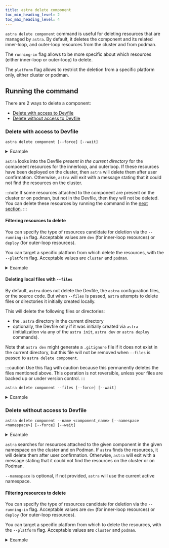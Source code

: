 ```yaml
---
title: astra delete component
toc_min_heading_level: 2
toc_max_heading_level: 4
---
```


`astra delete component` command is useful for deleting resources that are managed by `astra`.
By default, it deletes the component and its related inner-loop, and outer-loop resources from the cluster and from podman.

The `running-in` flag allows to be more specific about which resources (either inner-loop or outer-loop) to delete.

The `platform` flag allows to restrict the deletion from a specific platform only, either cluster or podman.

## Running the command
There are 2 ways to delete a component:
- [Delete with access to Devfile](#delete-with-access-to-devfile)
- [Delete without access to Devfile](#delete-without-access-to-devfile)

### Delete with access to Devfile
```shell
astra delete component [--force] [--wait]
```
<details>
<summary>Example</summary>

import DeleteWithAccessToDevfileOutput from './docs-mdx/delete-component/delete_with_access_to_devfile.mdx'

<DeleteWithAccessToDevfileOutput />

</details>

`astra` looks into the Devfile _present in the current directory_ for the component resources for the innerloop, and outerloop.
If these resources have been deployed on the cluster, then `astra` will delete them after user confirmation.
Otherwise, `astra` will exit with a message stating that it could not find the resources on the cluster.

:::note
If some resources attached to the component are present on the cluster or on podman, but not in the Devfile, then they will not be deleted.
You can delete these resources by running the command in the [next section](#delete-without-access-to-devfile).
:::

#### Filtering resources to delete
You can specify the type of resources candidate for deletion via the `--running-in` flag.
Acceptable values are `dev` (for inner-loop resources) or `deploy` (for outer-loop resources).

You can target a specific platform from which delete the resources, with the `--platform` flag. Acceptable values are `cluster` and `podman`.

<details>
<summary>Example</summary>

import DeleteRunningInWithAccessToDevfileOutput from './docs-mdx/delete-component/delete_running-in_with_access_to_devfile.mdx'

<DeleteRunningInWithAccessToDevfileOutput />

</details>

#### Deleting local files with `--files`

By default, `astra` does not delete the Devfile, the `astra` configuration files, or the source code.
But when `--files` is passed, `astra` attempts to delete files or directories it initially created locally.

This will delete the following files or directories:
- the `.astra` directory in the current directory
- optionally, the Devfile only if it was initially created via `astra` (initialization via any of the `astra init`, `astra dev` or `astra deploy` commands).

Note that `astra dev` might generate a `.gitignore` file if it does not exist in the current directory,
but this file will not be removed when `--files` is passed to `astra delete component`.

:::caution
Use this flag with caution because this permanently deletes the files mentioned above.
This operation is not reversible, unless your files are backed up or under version control.
:::

```shell
astra delete component --files [--force] [--wait]
```
<details>
<summary>Example</summary>

import DeleteWithFilesAndAccessToDevfileOutput from './docs-mdx/delete-component/delete_with_files_and_access_to_devfile.mdx'

<DeleteWithFilesAndAccessToDevfileOutput />

</details>

### Delete without access to Devfile
```shell
astra delete component --name <component_name> [--namespace <namespace>] [--force] [--wait]
```
<details>
<summary>Example</summary>

import DeleteNamedComponentOutput from './docs-mdx/delete-component/delete_named_component.mdx'

<DeleteNamedComponentOutput />

</details>


`astra` searches for resources attached to the given component in the given namespace on the cluster and on Podman.
If `astra` finds the resources, it will delete them after user confirmation.
Otherwise, `astra` will exit with a message stating that it could not find the resources on the cluster or on Podman.

`--namespace` is optional, if not provided, `astra` will use the current active namespace.

#### Filtering resources to delete
You can specify the type of resources candidate for deletion via the `--running-in` flag.
Acceptable values are `dev` (for inner-loop resources) or `deploy` (for outer-loop resources).

You can target a specific platform from which to delete the resources, with the `--platform` flag. Acceptable values are `cluster` and `podman`.

<details>
<summary>Example</summary>

import DeleteNamedComponentRunningInOutput from './docs-mdx/delete-component/delete_named_component_running-in.mdx'

<DeleteNamedComponentRunningInOutput />

</details>
